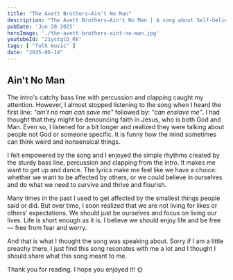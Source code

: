 ```yaml
---
title: "The Avett Brothers—Ain't No Man"
description: "The Avett Brothers—Ain't No Man | A song about Self-belief "
pubDate: 'Jun 20 2025'
heroImage: './the-avett-brothers-aint-no-man.jpg'
youtubeId: "21ystqlD_Rk"
tags: [ "folk music" ]
date: "2025-06-14"
---
```


## Ain't No Man

The intro's catchy bass line with percussion and clapping caught my attention. However, I almost stopped listening to
the song
when I heard the first line: *"ain't no man can save me"* followed by: *"can enslave me"*. I had thought that they might
be denouncing faith in Jesus, who is both God and Man. Even so, I listened for a bit longer
and realized they were talking about people not God or someone specific. It is funny how the mind sometimes can
think
weird and nonsensical things.

I felt empowered by the song and I enjoyed the simple rhythms created by the sturdy bass line,
percussion and clapping from the intro. It makes me want to get up and dance. The lyrics make me feel like we have a
choice: whether we want to be affected by others, or we could believe in ourselves and do what we need to survive
and thrive and flourish.

Many times in the past I used to get affected by the smallest things people said or did. But
over time, I
soon realized that we are not living for likes or others' expectations. We should just be ourselves and focus on
living our lives. Life is short enough as it is. I believe we should enjoy life and be free — free from fear and worry.

And that is what I thought the song was speaking about. Sorry if I am a little preachy there. I just find this song
resonates with me a lot and I thought I should share what this song meant to me.

Thank you for reading. I hope you enjoyed it! 🌞 